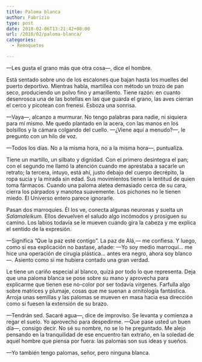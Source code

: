 ```yaml
---
title: Paloma blanca
author: Fabrizio
type: post
date: 2010-02-06T13:21:42+00:00
url: /2010/02/paloma-blanca/
categories:
  - Remoquetes

---
```

—Les gusta el grano más que otra cosa—, dice el hombre.

Está sentado sobre uno de los escalones que bajan hasta los muelles del puerto deportivo. Mientras habla, martillea con método un trozo de pan seco, produciendo un polvo fino y amarillento. Tiene razón: en cuanto desenrosca una de las botellas en las que guarda el grano, las aves cierran el cerco y picotean con frenesí. Esboza una sonrisa.

—Vaya—, alcanzo a murmurar. No tengo palabras para nadie, ni siquiera para mí mismo. Me quedo plantado en la acera, con las manos en los bolsillos y la cámara colgando del cuello. —¿Viene aquí a menudo?—, le pregunto con un hilo de voz.

—Todos los días. No a la misma hora, no a la misma hora—, puntualiza.

Tiene un martillo, un silbato y dignidad. Con el primero desintegra el pan; con el segundo me llamó la atención cuando me aprestaba a sacarle un retrato; la tercera, intuyo, está ahí, justo debajo del cuerpo decrépito, la ropa sucia y la mirada sin edad. Sus movimientos tienen la lentitud de quien toma fármacos. Cuando una paloma aletea demasiado cerca de su cara, cierra los párpados y manotea suavemente. Los pichones no le tienen miedo. El Universo entero parece ignorarle.

Pasan dos marroquíes. Él los ve, conecta algunas neuronas y suelta un _Salamaleikum._ Ellos devuelven el saludo algo incómodos y prosiguen su camino. Los labios todavía se le mueven cuando gira la cabeza y me explica el sentido de la expresión.

—Significa ”Que la paz esté contigo”. La paz de Alá,— me confiesa. Y luego, como si esa explicación no bastase, añade: —Yo soy medio marroquí… me hice una operación de cirugía plástica… antes era negro, ahora soy blanco—. Asiento como si me hubiera contado una gran verdad.

Le tiene un cariño especial al blanco, quizá por todo lo que representa. Deja que una paloma blanca se pose sobre su mano y aprovecha para explicarme que tienen ese no-color por ser todavía vírgenes. Farfulla algo sobre matrices y plumaje, cosas que me suenan a ornitología fantástica. Arroja unas semillas y las palomas se mueven en masa hacia esa dirección como si fuesen la extensión de su brazo.

—Tendrán sed. Sacaré agua—, dice de improviso. Se levanta y comienza a regar el suelo. Yo aprovecho para despedirme. —Que pase usted un buen día—, consigo decir. No sé su nombre, no se lo he preguntado. Me alejo pensando en la tranquilidad de ese encuentro tan extraño, en la soledad de aquel hombre que piensa por fuera: las palomas son sus ideas y sueños.

—Yo también tengo palomas, señor, pero ninguna blanca.